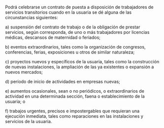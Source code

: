 Podrá celebrarse un contrato de puesta a disposición de trabajadores de servicios transitorios cuando en la usuaria se dé alguna de las circunstancias siguientes:

a) suspensión del contrato de trabajo o de la obligación de prestar servicios, según corresponda, de uno o más trabajadores por licencias médicas, descansos de maternidad o feriados;

b) eventos extraordinarios, tales como la organización de congresos, conferencias, ferias, exposiciones u otros de similar naturaleza;

c) proyectos nuevos y específicos de la usuaria, tales como la construcción de nuevas instalaciones, la ampliación de las ya existentes o expansión a nuevos mercados;

d) período de inicio de actividades en empresas nuevas;

e) aumentos ocasionales, sean o no periódicos, o extraordinarios de actividad en una determinada sección, faena o establecimiento de la usuaria; o

f) trabajos urgentes, precisos e impostergables que requieran una ejecución inmediata, tales como reparaciones en las instalaciones y servicios de la usuaria.